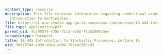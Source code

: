 ```yaml
---
content_type: resource
description: This file contains information regarding conditional expectation and
  introduction to martingales.
file: https://ol-ocw-studio-app-qa.s3.amazonaws.com/courses/18-445-introduction-to-stochastic-processes-spring-2015/fb97374ded39d0e4a0047564af28dc93_MIT18_445S15_lecture15.pdf
file_type: application/pdf
parent_uid: 4cd95574-478d-71c3-e3dd-71cb168623ee
resourcetype: Document
title: 18.445 Introduction to Stochastic Processes, Lecture 15
uid: fb97374d-ed39-d0e4-a004-7564af28dc93
---
```

